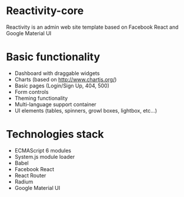 # Reactivity-core

Reactivity is an admin web site template based on Facebook React and Google Material UI

# Basic functionality

* Dashboard with draggable widgets
* Charts (based on http://www.chartjs.org/)
* Basic pages (Login/Sign Up, 404, 500)
* Form controls
* Theming functionality
* Multi-language support container
* UI elements (tables, spinners, growl boxes, lightbox, etc...)

# Technologies stack
* ECMAScript 6 modules 
* System.js module loader
* Babel
* Facebook React
* React Router
* Radium
* Google Material UI